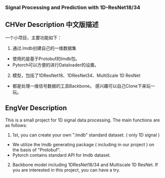 ### Signal Processing and Prediction with 1D-ResNet18/34 

## CHVer Description 中文版描述 
一个小项目，主要功能如下：
1. 通过.lmdb创建自己的一维数据集 
  -  使用的是基于Protobuf的lmdb包。
  -  Pytorch可以方便的进行Dataloader的设置。 
2. 模型，包括了1DResNet18、1DResNet34、MultiScale 1D ResNet
  -  都是处理一维信号数据的工具Backbone。 
感兴趣可以自己Clone下来玩一玩。 

## EngVer Description 
This is a small project for 1D signal data processing. The main functions are as follows: 
1. 1st, you can create your own ".lmdb" standard dataset. ( only 1D signal ) 
  - We utilize the lmdb generating package ( including in our project ) on the basis of "Protobuf". 
  - Pytorch contains standard API for lmdb dataset. 
2.  Backbone model including 1DResNet18/34 and Multiscale 1D ResNet. 
If you are interested in this project, you can have a try. 
